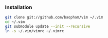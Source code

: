 ### Installation

```bash
git clone git://github.com/baopham/vim ~/.vim
cd ~/.vim
git submodule update --init --recursive
ln -s ~/.vim/vimrc ~/.vimrc
```


